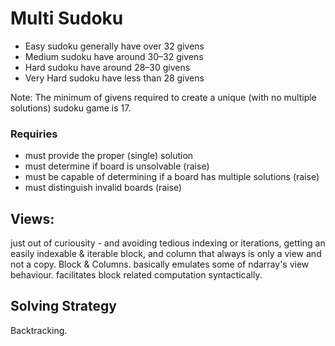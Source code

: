 # Multi Sudoku

* Easy sudoku generally have over 32 givens
* Medium sudoku have around 30–32 givens
* Hard sudoku have around 28–30 givens
* Very Hard sudoku have less than 28 givens

Note: The minimum of givens required to create a unique (with no multiple solutions) sudoku game is 17.

### Requiries

* must provide the proper (single) solution
* must determine if board is unsolvable (raise)
* must be capable of determining if a board has multiple solutions (raise)
* must distinguish invalid boards (raise)

## Views:

just out of curiousity - and avoiding tedious indexing or iterations, getting an easily indexable & iterable block, and
column that always is only a view and not a copy. Block & Columns. basically emulates some of ndarray's view behaviour.
facilitates block related computation syntactically.

## Solving Strategy

Backtracking.